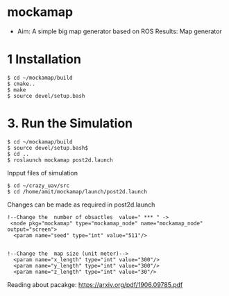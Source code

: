 # mockamap
* Aim: A simple big map generator based on ROS
Results: Map generator


# 1 Installation 
```console 1
$ cd ~/mockamap/build
$ cmake.. 
$ make 
$ source devel/setup.bash 
```


# 3. Run the Simulation 

```console 1  post2d map
$ cd ~/mockamap/build
$ source devel/setup.bash$
$ cd ..
$ roslaunch mockamap post2d.launch 
```

Inpput files of simulation  
```console 2
$ cd ~/crazy_uav/src
$ cd /home/amit/mockamap/launch/post2d.launch 
```
Changes can be made as  required in post2d.launch 
```
!--Change the  number of obsactles  value=" *** " ->
 <node pkg="mockamap" type="mockamap_node" name="mockamap_node" output="screen">
  <param name="seed" type="int" value="511"/>
  
  
!--Change the  map size (unit meter)-->
  <param name="x_length" type="int" value="300"/>
  <param name="y_length" type="int" value="300"/>
  <param name="z_length" type="int" value="30"/>
```

Reading about pacakge: https://arxiv.org/pdf/1906.09785.pdf
